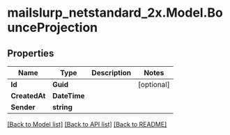 # mailslurp_netstandard_2x.Model.BounceProjection

## Properties

Name | Type | Description | Notes
------------ | ------------- | ------------- | -------------
**Id** | **Guid** |  | [optional] 
**CreatedAt** | **DateTime** |  | 
**Sender** | **string** |  | 

[[Back to Model list]](../README#documentation-for-models) [[Back to API list]](../README#documentation-for-api-endpoints) [[Back to README]](../README)

